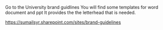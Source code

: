 Go to the University brand guidlines 
You will find some templates for word document and ppt
It provides the the letterhead that is needed. 

https://sumailsyr.sharepoint.com/sites/brand-guidelines



